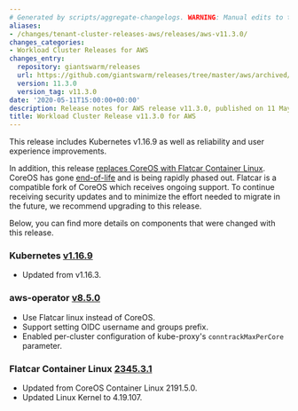 ```yaml
---
# Generated by scripts/aggregate-changelogs. WARNING: Manual edits to this files will be overwritten.
aliases:
- /changes/tenant-cluster-releases-aws/releases/aws-v11.3.0/
changes_categories:
- Workload Cluster Releases for AWS
changes_entry:
  repository: giantswarm/releases
  url: https://github.com/giantswarm/releases/tree/master/aws/archived/v11.3.0
  version: 11.3.0
  version_tag: v11.3.0
date: '2020-05-11T15:00:00+00:00'
description: Release notes for AWS release v11.3.0, published on 11 May 2020, 15:00
title: Workload Cluster Release v11.3.0 for AWS
---
```


This release includes Kubernetes v1.16.9 as well as reliability and user experience improvements.

In addition, this release [replaces CoreOS with Flatcar Container Linux](https://www.giantswarm.io/blog/time-to-catch-a-new-train-flatcar-linux).
CoreOS has gone [end-of-life](https://coreos.com/os/eol/) and is being rapidly phased out.
Flatcar is a compatible fork of CoreOS which receives ongoing support.
To continue receiving security updates and to minimize the effort needed to migrate in the future, we recommend upgrading to this release.

Below, you can find more details on components that were changed with this release.

### Kubernetes [v1.16.9](https://github.com/kubernetes/kubernetes/blob/master/CHANGELOG/CHANGELOG-1.16.md#changelog-since-v1168)
- Updated from v1.16.3.

### aws-operator [v8.5.0](https://github.com/giantswarm/aws-operator/releases/tag/v8.5.0)
- Use Flatcar linux instead of CoreOS.
- Support setting OIDC username and groups prefix.
- Enabled per-cluster configuration of kube-proxy's `conntrackMaxPerCore` parameter.

### Flatcar Container Linux [2345.3.1](https://www.flatcar-linux.org/releases/#release-2345.3.1)
- Updated from CoreOS Container Linux 2191.5.0.
- Updated Linux Kernel to 4.19.107.
